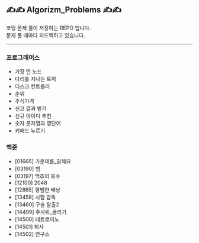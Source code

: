 ## ✍✍ Algorizm_Problems ✍✍
코딩 문제 풀이 저장하는 REPO 입니다.  
문제 풀 때마다 피드백하고 있습니다.  


***
### 프로그래머스
- 가장 먼 노드  
- 다리를 지나는 트럭  
- 디스크 컨트롤러 
- 순위 
- 주식가격  
- 신고 결과 받기
- 신규 아이디 추천
- 숫자 문자열과 영단어
- 키패드 누르기


### 백준
- [01665] 가운데를_말해요
- [03190] 뱀
- [03197] 백조의 호수
- [12100] 2048  
- [12865] 평범한 배낭  
- [13458] 시험 감독
- [13460] 구슬 탈출2  
- [14499] 주사위_굴리기
- [14500] 테트로미노
- [14501] 퇴사
- [14502] 연구소